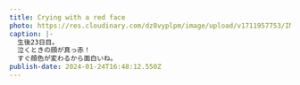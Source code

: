 ```yaml
---
title: Crying with a red face
photo: https://res.cloudinary.com/dz8vyplpm/image/upload/v1711957753/IMG_8521_ql1ies.jpg
caption: |-
  生後23日目。
  泣くときの顔が真っ赤！
  すぐ顔色が変わるから面白いね。
publish-date: 2024-01-24T16:48:12.550Z
---
```


